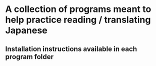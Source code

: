 # A collection of programs meant to help practice reading / translating Japanese

## Installation instructions available in each program folder
